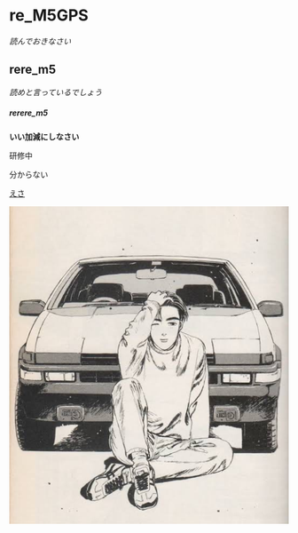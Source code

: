 # re_M5GPS
*読んでおきなさい*
## rere_m5
_読めと言っているでしょう_
##### rerere_m5
**いい加減にしなさい**


研修中

分からない

[えさ](https://ouxt-polaris.esa.io/posts/666)

![くるま](デスクトップ.jpg)
